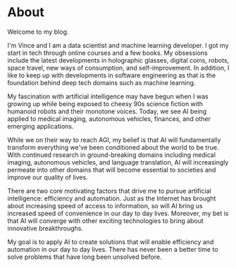 # About

Welcome to my blog.

I'm Vince and I am a data scientist and machine learning developer. I got my start in tech through online courses and a few books. My obsessions include the latest developments in holographic glasses, digital coins, robots, space travel, new ways of consumption, and self-improvement. In addition, I like to keep up with developments in software engineering as that is the foundation behind deep tech domains such as machine learning.

My fascination with artificial intelligence may have begun when I was growing up while being exposed to cheesy 90s science fiction with humanoid robots and their monotone voices. Today, we see AI being applied to medical imaging, autonomous vehicles, finances, and other emerging applications.

While we on their way to reach AGI, my belief is that AI will fundamentally transform everything we've been conditioned about the world to be true. With continued research in ground-breaking domains including medical imaging, autonomous vehicles, and language translation, AI will increasingly permeate into other domains that will become essential to societies and improve our quality of lives.

There are two core motivating factors that drive me to pursue artificial intelligence: efficiency and automation. Just as the Internet has brought about increasing speed of access to information, so will AI bring us increased speed of convenience in our day to day lives. Moreover, my bet is that AI will converge with other exciting technologies to bring about innovative breakthroughs.

My goal is to apply AI to create solutions that will enable efficiency and automation in our day to day lives. There has never been a better time to solve problems that have long been unsolved before.
